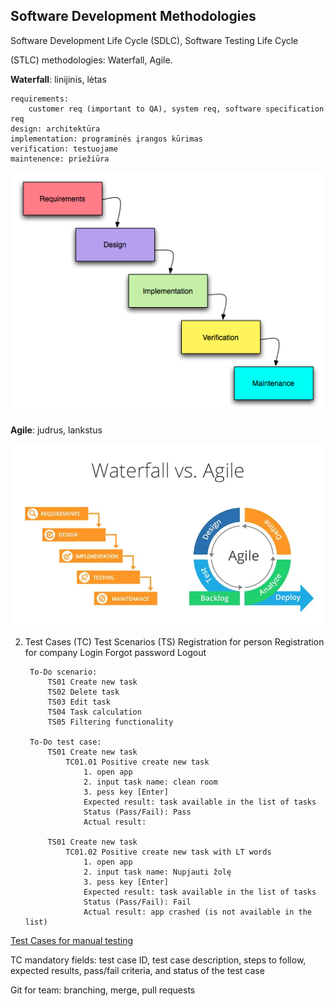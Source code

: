 ## Software Development Methodologies
Software Development Life Cycle (SDLC), 
Software Testing Life Cycle 

(STLC) methodologies: Waterfall, Agile.

**Waterfall**: linijinis, lėtas
    
    requirements:
        customer req (important to QA), system req, software specification req
    design: architektūra
    implementation: programinės įrangos kūrimas
    verification: testuojame
    maintenence: priežiūra

![Waterfall Cycle](images/watefall_image.png)

**Agile**: judrus, lankstus

![Waterfall vs Agile](images/vaterfall_vs_agile_image.png)

2. Test Cases (TC)
    Test Scenarios (TS)
        Registration for person
        Registration for company
        Login
        Forgot password
        Logout

        To-Do scenario:
            TS01 Create new task
            TS02 Delete task
            TS03 Edit task
            TS04 Task calculation
            TS05 Filtering functionality

        To-Do test case:
            TS01 Create new task
                TC01.01 Positive create new task
                    1. open app
                    2. input task name: clean room
                    3. pess key [Enter]
                    Expected result: task available in the list of tasks
                    Status (Pass/Fail): Pass
                    Actual result:

            TS01 Create new task
                TC01.02 Positive create new task with LT words
                    1. open app
                    2. input task name: Nupjauti žolę
                    3. pess key [Enter]
                    Expected result: task available in the list of tasks
                    Status (Pass/Fail): Fail
                    Actual result: app crashed (is not available in the list)

[Test Cases for manual testing](www.testsigma.com/guides/test-cases-for-manual-testing/)

TC mandatory fields:
    test case ID,
    test case description,
    steps to follow,
    expected results,
    pass/fail criteria, and
    status of the test case


Git for team:
    branching, merge, pull requests


